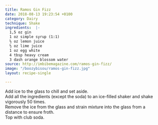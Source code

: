```yaml
---
title: Ramos Gin Fizz
date: 2018-08-13 19:23:54 +0100
category: Dairy
technique: Shake
ingredients:  |-
  1,5 oz gin
  1 oz simple syrup (1:1)
  ½ oz lemon juice
  ½ oz lime juice
  1 oz egg white
  4 tbsp heavy cream
  3 dash orange blossom water
source: http://imbibemagazine.com/ramos-gin-fizz/
image: "/boozybisou/ramos-gin-fizz.jpg"
layout: recipe-single

---
```

Add ice to the glass to chill and set aside.  
Add all the ingredients (except the soda) to an ice-filled shaker and shake vigorously 50 times.  
Remove the ice from the glass and strain mixture into the glass from a distance to ensure froth.  
Top with club soda.
